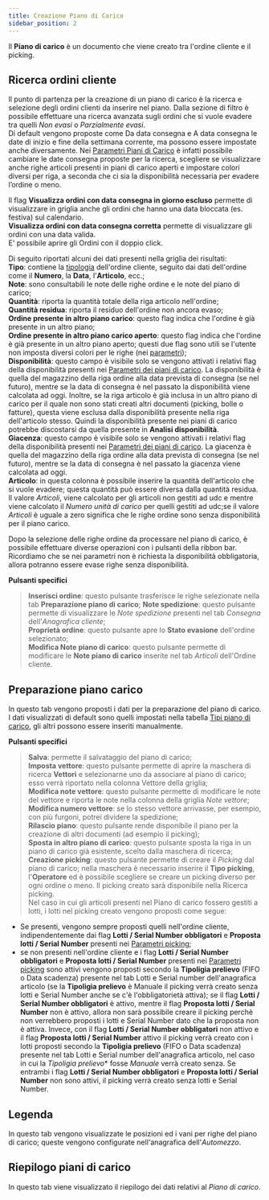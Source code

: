```yaml
---
title: Creazione Piano di Carico
sidebar_position: 2
---
```


Il **Piano di carico** è un documento che viene creato tra l'ordine cliente e il picking.        

## Ricerca ordini cliente

Il punto di partenza per la creazione di un piano di carico è la ricerca e selezione degli ordini clienti da inserire nel piano. Dalla sezione di filtro è possibile effettuare una ricerca avanzata sugli ordini che si vuole evadere tra quelli *Non evasi* o *Parzialmente evasi*.      
Di default vengono proposte come Da data consegna e A data consegna le date di inizio e fine della settimana corrente, ma possono essere impostate anche diversamente. 
Nei [Parametri Piani di Carico](/docs/configurations/parameters/logistics/load-plan-parameters) è infatti possibile cambiare le date consegna proposte per la ricerca, scegliere se visualizzare anche righe articoli presenti in piani di carico aperti e impostare colori diversi per riga, a seconda che ci sia la disponibilità necessaria per evadere l’ordine o meno.

Il flag **Visualizza ordini con data consegna in giorno escluso** permette di visualizzare in griglia anche gli ordini che hanno una data bloccata (es. festiva) sul calendario.         
**Visualizza ordini con data consegna corretta** permette di visualizzare gli ordini con una data valida.           
E' possibile aprire gli Ordini con il doppio click.           

Di seguito riportati alcuni dei dati presenti nella griglia dei risultati:         
**Tipo**: contiene la [tipologia](/docs/configurations/tables/sales/sales-order-types) dell'ordine cliente, seguito dai dati dell'ordine come il **Numero**, la **Data**, l'**Articolo**, ecc.;         
**Note**: sono consultabili le note delle righe ordine e le note del piano di carico;       
**Quantità**: riporta la quantità totale della riga articolo nell'ordine;        
**Quantità residua**: riporta il residuo dell'ordine non ancora evaso;          
**Ordine presente in altro piano carico**: questo flag indica che l'ordine è già presente in un altro piano;         
**Ordine presente in altro piano carico aperto**: questo flag indica che l'ordine è già presente in un altro piano aperto; questi due flag sono utili se l'utente non imposta diversi colori per le righe (nei [parametri](/docs/configurations/parameters/logistics/load-plan-parameters));          
**Disponibilità**: questo campo è visibile solo se vengono attivati i relativi flag della disponibilità presenti nei [Parametri dei piani di carico](/docs/configurations/parameters/logistics/load-plan-parameters). La disponibilità è quella del magazzino della riga ordine alla data prevista di consegna (se nel futuro), mentre se la data di consegna è nel passato la disponibilità viene calcolata ad oggi. Inoltre, se la riga articolo è già inclusa in un altro piano di carico per il quale non sono stati creati altri documenti (picking, bolle o fatture), questa viene esclusa dalla disponibilità presente nella riga dell'articolo stesso. Quindi la disponibilità presente nei piani di carico potrebbe discostarsi da quella presente in **Analisi disponibilità**.       
**Giacenza**: questo campo è visibile solo se vengono attivati i relativi flag della disponibilità presenti nei [Parametri dei piani di carico](/docs/configurations/parameters/logistics/load-plan-parameters). La giacenza è quella del magazzino della riga ordine alla data prevista di consegna (se nel futuro), mentre se la data di consegna è nel passato la giacenza viene calcolata ad oggi.        
**Articolo**: in questa colonna è possibile inserire la quantità dell'articolo che si vuole evadere; questa quantità può essere diversa dalla quantità residua. Il valore *Articoli*, viene calcolato per gli articoli non gestiti ad udc e mentre viene calcolato il *Numero unità di carico* per quelli gestiti ad udc;se il valore *Articoli* è uguale a zero significa che le righe ordine sono senza disponibilità per il piano carico.          

Dopo la selezione delle righe ordine da processare nel piano di carico, è possibile effettuare diverse operazioni con i pulsanti della ribbon bar. Ricordiamo che se nei parametri non è richiesta la disponibilità obbligatoria, allora potranno essere evase righe senza disponibilità.           

**Pulsanti specifici**       
> **Inserisci ordine**: questo pulsante trasferisce le righe selezionate nella tab **Preparazione piano di carico**; 
> **Note spedizione**: questo pulsante permette di visualizzare le *Note spedizione* presenti nel tab *Consegna* dell'*Anagrafica cliente*;               
> **Proprietà ordine**: questo pulsante apre lo **Stato evasione** dell'ordine selezionato;       
> **Modifica Note piano di carico**: questo pulsante permette di modificare le **Note piano di carico** inserite nel tab *Articoli* dell'Ordine cliente.        

## Preparazione piano carico

In questo tab vengono proposti i dati per la preparazione del piano di carico. I dati visualizzati di default sono quelli impostati nella tabella [Tipi piano di carico](/docs/configurations/tables/logistics/load-plan-type), gli altri possono essere inseriti manualmente.      

**Pulsanti specifici**         
> **Salva**: permette il salvataggio del piano di carico;     
> **Imposta vettore**: questo pulsante permette di aprire la maschera di ricerca **Vettori** e selezionarne uno da associare al piano di carico; esso verrà riportato nella colonna Vettore della griglia;      
> **Modifica note vettore**: questo pulsante permette di modificare le note del vettore e riporta le note nella colonna della griglia *Note vettore*;       
> **Modifica numero vettore**: se lo stesso vettore arrivasse, per esempio, con più furgoni, potrei dividere la spedizione;       
> **Rilascio piano**: questo pulsante rende disponibile il piano per la creazione di altri documenti (ad esempio il picking);    
> **Sposta in altro piano di carico**: questo pulsante sposta la riga in un piano di carico già esistente, scelto dalla maschera di ricerca;      
> **Creazione picking**: questo pulsante permette di creare il *Picking* dal piano di carico; nella maschera è necessario inserire il **Tipo picking**, l'**Operatore** ed è possibile scegliere se creare un picking diverso per ogni ordine o meno. Il picking creato sarà disponibile nella Ricerca picking.    
Nel caso in cui gli articoli presenti nel Piano di carico fossero gestiti a lotti, i lotti nel picking creato vengono proposti come segue:      
 - Se presenti, vengono sempre proposti quelli nell'ordine cliente, indipendentemente dai flag **Lotti / Serial Number obbligatori** e **Proposta lotti / Serial Number** presenti nei [Parametri picking](/docs/configurations/parameters/logistics/picking-parameters/);       
 - se non presenti nell'ordine cliente e i flag **Lotti / Serial Number obbligatori** e **Proposta lotti / Serial Number** presenti nei [Parametri picking](/docs/configurations/parameters/logistics/picking-parameters/) sono attivi vengono proposti secondo la **Tipoligia prelievo** (FIFO o Data scadenza) presente nel tab Lotti e Serial number dell'anagrafica articolo (se la **Tipoligia prelievo** è Manuale il picking verrà creato senza lotti e Serial Number anche se c'è l'obbligatorietà attiva); se il flag **Lotti / Serial Number obbligatori** è attivo, mentre il flag **Proposta lotti / Serial Number** non è attivo, allora non sarà possibile creare il picking perchè non verrebbero proposti i lotti e Serial Number dato che la proposta non è attiva. Invece, con il flag **Lotti / Serial Number obbligatori** non attivo e il flag **Proposta lotti / Serial Number** attivo il picking verrà creato con i lotti proposti secondo la **Tipoligia prelievo** (FIFO o Data scadenza) presente nel tab Lotti e Serial number dell'anagrafica articolo, nel caso in cui la *Tipoligia prelievo** fosse *Manuale* verrà creato senza. Se entrambi i flag **Lotti / Serial Number obbligatori** e **Proposta lotti / Serial Number** non sono attivi, il picking verrà creato senza lotti e Serial Number.

## Legenda

In questo tab vengono visualizzate le posizioni ed i vani per righe del piano di carico; queste vengono configurate nell'anagrafica dell'*Automezzo*.     

## Riepilogo piani di carico

In questo tab viene visualizzato il riepilogo dei dati relativi al *Piano di carico*.